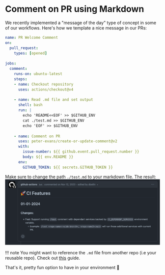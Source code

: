 # Comment on PR using Markdown
We recently implemented a "message of the day" type of concept in some of our workflows. Here's how we template a nice message in our PRs:

```yaml
name: PR Welcome Comment
on:
  pull_request:
    types: [opened]

jobs:
  comment:
    runs-on: ubuntu-latest
    steps:
    - name: Checkout repository
      uses: actions/checkout@v4

    - name: Read .md file and set output
      shell: bash
      run: |
        echo 'README<<EOF' >> $GITHUB_ENV
        cat ./test.md >> $GITHUB_ENV
        echo 'EOF' >> $GITHUB_ENV

    - name: Comment on PR
      uses: peter-evans/create-or-update-comment@v2
      with:
        issue-number: ${{ github.event.pull_request.number }}
        body: ${{ env.README }}
      env:
        GITHUB_TOKEN: ${{ secrets.GITHUB_TOKEN }}
```

Make sure to change the path `./test.md` to your markdown file.
The result:
![](images/gha-pr-comment.png)

!!! note
    You might want to reference the `.md` file from another repo (i.e your reusable repo). Check out [this](./Reference%20Files%20From%20Reusable%20Repo.md) guide.

That's it, pretty fun option to have in your environment 🫡
